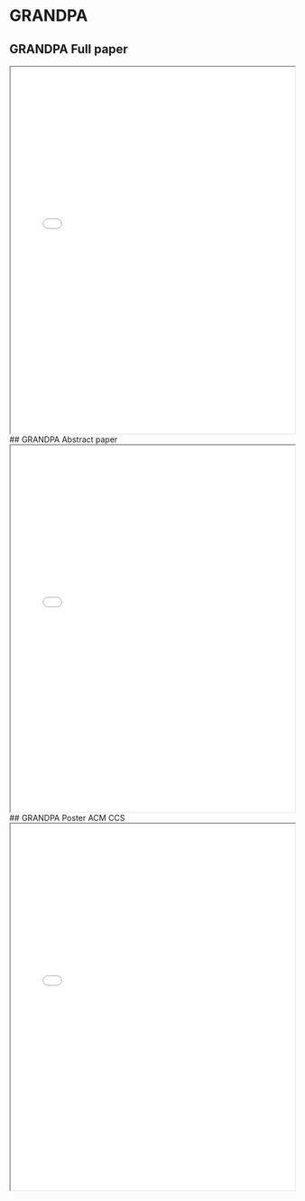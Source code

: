# GRANDPA

## GRANDPA Full paper
<style>
.md-grid {
    max-width: inherit;
}
.md-sidebar--secondary {
    display: none;
}
.md-content {
    margin-right: 0em;
}
</style>
<iframe src="../_static/pdfview/viewer.html?file=../pdf/grandpa.pdf" width="100%" height="650em"></iframe>
## GRANDPA Abstract paper
<iframe src="../_static/pdfview/viewer.html?file=../pdf/GRANDPAabstract.pdf" width="100%" height="650em"></iframe>
## GRANDPA Poster ACM CCS
<iframe src="../_static/pdfview/viewer.html?file=../pdf/GRANPA POSTER v3.pdf" width="100%" height="650em"></iframe>

